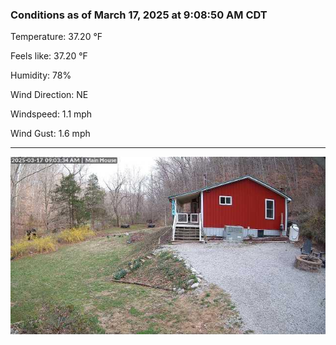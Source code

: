 ### Conditions as of March 17, 2025 at 9:08:50 AM CDT 

Temperature: 37.20 &deg;F

Feels like: 37.20 &deg;F

Humidity: 78%

Wind Direction: NE

Windspeed: 1.1 mph

Wind Gust: 1.6 mph

---

<img src="./images/latest.jpeg"/>


